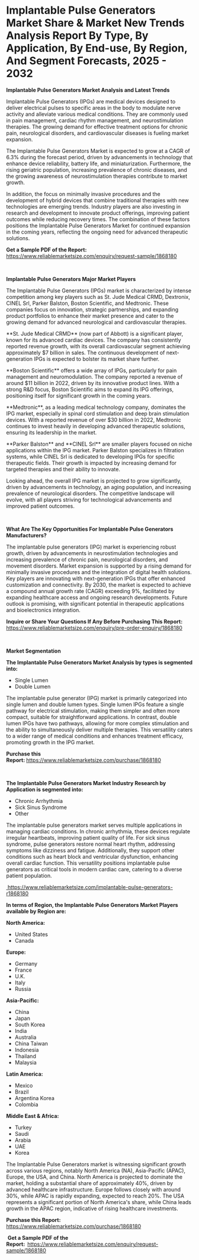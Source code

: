 <p><h1>Implantable Pulse Generators Market Share & Market New Trends Analysis Report By Type, By Application, By End-use, By Region, And Segment Forecasts, 2025 - 2032</h1></p><p><strong>Implantable Pulse Generators Market Analysis and Latest Trends</strong></p>
<p><p>Implantable Pulse Generators (IPGs) are medical devices designed to deliver electrical pulses to specific areas in the body to modulate nerve activity and alleviate various medical conditions. They are commonly used in pain management, cardiac rhythm management, and neurostimulation therapies. The growing demand for effective treatment options for chronic pain, neurological disorders, and cardiovascular diseases is fueling market expansion.</p><p>The Implantable Pulse Generators Market is expected to grow at a CAGR of 6.3% during the forecast period, driven by advancements in technology that enhance device reliability, battery life, and miniaturization. Furthermore, the rising geriatric population, increasing prevalence of chronic diseases, and the growing awareness of neurostimulation therapies contribute to market growth. </p><p>In addition, the focus on minimally invasive procedures and the development of hybrid devices that combine traditional therapies with new technologies are emerging trends. Industry players are also investing in research and development to innovate product offerings, improving patient outcomes while reducing recovery times. The combination of these factors positions the Implantable Pulse Generators Market for continued expansion in the coming years, reflecting the ongoing need for advanced therapeutic solutions.</p></p>
<p><strong>Get a Sample PDF of the Report:&nbsp;</strong> <a href="https://www.reliablemarketsize.com/enquiry/request-sample/1868180?utm_campaign=3575&utm_medium=2&utm_source=Github&utm_content=ia&utm_term=13042025&utm_id=implantable-pulse-generators">https://www.reliablemarketsize.com/enquiry/request-sample/1868180</a></p>
<p>&nbsp;</p>
<p><strong>Implantable Pulse Generators Major Market Players</strong></p>
<p><p>The Implantable Pulse Generators (IPGs) market is characterized by intense competition among key players such as St. Jude Medical CRMD, Dextronix, CINEL Srl, Parker Balston, Boston Scientific, and Medtronic. These companies focus on innovation, strategic partnerships, and expanding product portfolios to enhance their market presence and cater to the growing demand for advanced neurological and cardiovascular therapies.</p><p>**St. Jude Medical CRMD** (now part of Abbott) is a significant player, known for its advanced cardiac devices. The company has consistently reported revenue growth, with its overall cardiovascular segment achieving approximately $7 billion in sales. The continuous development of next-generation IPGs is expected to bolster its market share further.</p><p>**Boston Scientific** offers a wide array of IPGs, particularly for pain management and neuromodulation. The company reported a revenue of around $11 billion in 2022, driven by its innovative product lines. With a strong R&D focus, Boston Scientific aims to expand its IPG offerings, positioning itself for significant growth in the coming years.</p><p>**Medtronic**, as a leading medical technology company, dominates the IPG market, especially in spinal cord stimulation and deep brain stimulation devices. With a reported revenue of over $30 billion in 2022, Medtronic continues to invest heavily in developing advanced therapeutic solutions, ensuring its leadership in the market.</p><p>**Parker Balston** and **CINEL Srl** are smaller players focused on niche applications within the IPG market. Parker Balston specializes in filtration systems, while CINEL Srl is dedicated to developing IPGs for specific therapeutic fields. Their growth is impacted by increasing demand for targeted therapies and their ability to innovate.</p><p>Looking ahead, the overall IPG market is projected to grow significantly, driven by advancements in technology, an aging population, and increasing prevalence of neurological disorders. The competitive landscape will evolve, with all players striving for technological advancements and improved patient outcomes.</p></p>
<p>&nbsp;</p>
<p><strong>What Are The Key Opportunities For Implantable Pulse Generators Manufacturers?</strong></p>
<p><p>The implantable pulse generators (IPG) market is experiencing robust growth, driven by advancements in neurostimulation technologies and increasing prevalence of chronic pain, neurological disorders, and movement disorders. Market expansion is supported by a rising demand for minimally invasive procedures and the integration of digital health solutions. Key players are innovating with next-generation IPGs that offer enhanced customization and connectivity. By 2030, the market is expected to achieve a compound annual growth rate (CAGR) exceeding 9%, facilitated by expanding healthcare access and ongoing research developments. Future outlook is promising, with significant potential in therapeutic applications and bioelectronics integration.</p></p>
<p><strong>Inquire or Share Your Questions If Any Before Purchasing This Report:</strong> <a href="https://www.reliablemarketsize.com/enquiry/pre-order-enquiry/1868180?utm_campaign=3575&utm_medium=2&utm_source=Github&utm_content=ia&utm_term=13042025&utm_id=implantable-pulse-generators">https://www.reliablemarketsize.com/enquiry/pre-order-enquiry/1868180</a></p>
<p>&nbsp;</p>
<p><strong>Market Segmentation</strong></p>
<p><strong>The Implantable Pulse Generators Market Analysis by types is segmented into:</strong></p>
<p><ul><li>Single Lumen</li><li>Double Lumen</li></ul></p>
<p><p>The implantable pulse generator (IPG) market is primarily categorized into single lumen and double lumen types. Single lumen IPGs feature a single pathway for electrical stimulation, making them simpler and often more compact, suitable for straightforward applications. In contrast, double lumen IPGs have two pathways, allowing for more complex stimulation and the ability to simultaneously deliver multiple therapies. This versatility caters to a wider range of medical conditions and enhances treatment efficacy, promoting growth in the IPG market.</p></p>
<p><strong>Purchase this Report:&nbsp;</strong><a href="https://www.reliablemarketsize.com/purchase/1868180?utm_campaign=3575&utm_medium=2&utm_source=Github&utm_content=ia&utm_term=13042025&utm_id=implantable-pulse-generators">https://www.reliablemarketsize.com/purchase/1868180</a></p>
<p>&nbsp;</p>
<p><strong>The Implantable Pulse Generators Market Industry Research by Application is segmented into:</strong></p>
<p><ul><li>Chronic Arrhythmia</li><li>Sick Sinus Syndrome</li><li>Other</li></ul></p>
<p><p>The implantable pulse generators market serves multiple applications in managing cardiac conditions. In chronic arrhythmia, these devices regulate irregular heartbeats, improving patient quality of life. For sick sinus syndrome, pulse generators restore normal heart rhythm, addressing symptoms like dizziness and fatigue. Additionally, they support other conditions such as heart block and ventricular dysfunction, enhancing overall cardiac function. This versatility positions implantable pulse generators as critical tools in modern cardiac care, catering to a diverse patient population.</p></p>
<p><a href="https://www.reliablemarketsize.com/implantable-pulse-generators-r1868180?utm_campaign=3575&utm_medium=2&utm_source=Github&utm_content=ia&utm_term=13042025&utm_id=implantable-pulse-generators">&nbsp;https://www.reliablemarketsize.com/implantable-pulse-generators-r1868180</a></p>
<p><strong>In terms of Region, the Implantable Pulse Generators Market Players available by Region are:</strong></p>
<p>
    <p> <strong> North America: </strong>
        <ul>
            <li>United States</li>
            <li>Canada</li>
        </ul>
        </p> 
    <p> <strong> Europe: </strong>
        <ul>
            <li>Germany</li>
            <li>France</li>
            <li>U.K.</li>
            <li>Italy</li>
            <li>Russia</li>
        </ul>
        </p> 
    <p> <strong> Asia-Pacific: </strong>
        <ul>
            <li>China</li>
            <li>Japan</li>
            <li>South Korea</li>
            <li>India</li>
            <li>Australia</li>
            <li>China Taiwan</li>
            <li>Indonesia</li>
            <li>Thailand</li>
            <li>Malaysia</li>
        </ul>
        </p> 
    <p> <strong> Latin America: </strong>
        <ul>
            <li>Mexico</li>
            <li>Brazil</li>
            <li>Argentina Korea</li>
            <li>Colombia</li>
        </ul>
        </p> 
    <p> <strong> Middle East & Africa: </strong>
        <ul>
            <li>Turkey</li>
            <li>Saudi</li>
            <li>Arabia</li>
            <li>UAE</li>
            <li>Korea</li>
        </ul>
    </p>
    </p>
<p><p>The Implantable Pulse Generators market is witnessing significant growth across various regions, notably North America (NA), Asia-Pacific (APAC), Europe, the USA, and China. North America is projected to dominate the market, holding a substantial share of approximately 40%, driven by advanced healthcare infrastructure. Europe follows closely with around 30%, while APAC is rapidly expanding, expected to reach 20%. The USA represents a significant portion of North America's share, while China leads growth in the APAC region, indicative of rising healthcare investments.</p></p>
<p><strong>Purchase this Report: </strong><a href="https://www.reliablemarketsize.com/purchase/1868180?utm_campaign=3575&utm_medium=2&utm_source=Github&utm_content=ia&utm_term=13042025&utm_id=implantable-pulse-generators">https://www.reliablemarketsize.com/purchase/1868180</a></p>
<p>&nbsp;<strong>Get a Sample PDF of the Report:&nbsp;&nbsp;</strong><a href="https://www.reliablemarketsize.com/enquiry/request-sample/1868180?utm_campaign=3575&utm_medium=2&utm_source=Github&utm_content=ia&utm_term=13042025&utm_id=implantable-pulse-generators">https://www.reliablemarketsize.com/enquiry/request-sample/1868180</a></p>
<p><strong></strong></p>
<p><p></p><p></p><p></p></p>